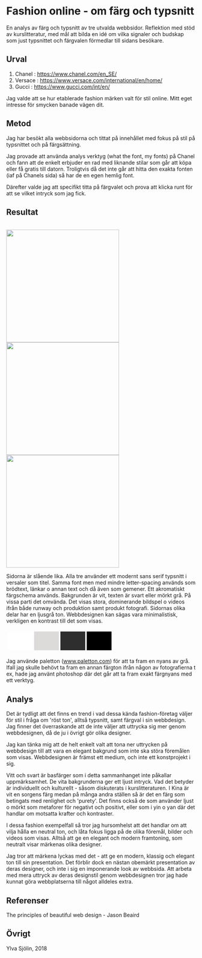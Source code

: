 ---
---
Fashion online - om färg och typsnitt
=======================

En analys av färg och typsnitt av tre utvalda webbsidor. Reflektion med stöd av kurslitteratur, med mål att bilda en idé om vilka signaler och budskap som just typsnittet och färgvalen förmedlar till sidans besökare.

Urval
-----------------------

1. Chanel : https://www.chanel.com/en_SE/
2. Versace : https://www.versace.com/international/en/home/
3. Gucci : https://www.gucci.com/int/en/

Jag valde att se hur etablerade fashion märken valt för stil online.
Mitt eget intresse för smycken banade vägen dit.


Metod
-----------------------

Jag har besökt alla webbsidorna och tittat på innehållet med fokus på stil på typsnittet och på färgsättning.

Jag provade att använda analys verktyg (what the font, my fonts) på Chanel och fann att de enkelt erbjuder en rad med liknande stilar som går att köpa eller få gratis till datorn. Troligtvis då det inte går att hitta den exakta fonten (iaf på Chanels sida) så har de en egen hemlig font.

Därefter valde jag att specifikt titta på färgvalet och prova att klicka runt för att se vilket intryck som jag fick.


Resultat
-----------------------

</br>
<img src="img/analyzeThis/chanel.png" width="300">
</br>
<img src="img/analyzeThis/gucci.png" width="300">
</br>
<img src="img/analyzeThis/versaci.png" width="300">

</br>

Sidorna är slående lika. Alla tre använder ett modernt sans serif typsnitt i versaler som titel. Samma font men med mindre letter-spacing används som brödtext, länkar o annan text och då även som gemener.  Ett akromatiskt färgschema används. Bakgrunden är vit, texten är svart eller mörkt grå. På vissa parti det omvända. Det visas stora, dominerande bildspel o videos ifrån både runway och produktion samt produkt fotografi. Sidornas olika delar har en ljusgrå ton. Webbdesignen kan sägas vara minimalistisk, verkligen en kontrast till det som visas.  

<table style="border-spacing: 4px; border-collapse: separate">
<tr>
<td style="height: 50px; width: 50px; background-color: #fff">
<td style="height: 50px; width: 50px; background-color: #DDDADA">
<td style="height: 50px; width: 50px; background-color: #2E2E2E">
<td style="height: 50px; width: 50px; background-color: #000">

</tr>
</table>

Jag använde paletton (www.paletton.com) för att ta fram en nyans av grå. Ifall jag skulle behövt ta fram en annan färgton ifrån någon av fotografierna t ex, hade jag använt photoshop där det går att ta fram exakt färgnyans med ett verktyg.

Analys
-----------------------

Det är tydligt att det finns en trend i vad dessa kända fashion-företag väljer för stil i fråga om 'röst ton', alltså typsnitt, samt färgval i sin webbdesign. Jag finner det överraskande att de inte väljer att uttrycka sig mer genom webbdesignen, då de ju i övrigt gör olika designer.

Jag kan tänka mig att de helt enkelt valt att tona ner uttrycken på webbdesign till att vara en elegant bakgrund som inte ska störa föremålen som visas. Webbdesignen är främst ett medium, och inte ett konstprojekt i sig.

Vitt och svart är basfärger som i detta sammanhanget inte påkallar uppmärksamhet. De vita bakgrunderna ger ett ljust intryck. Vad det betyder är individuellt och kulturellt - såsom diskuterats i kurslitteraturen. I Kina är vit en sorgens färg medan på många andra ställen så är det en färg som betingats med renlighet och 'purety'. Det finns också de som använder ljust o mörkt som metaforer för negativt och positivt, eller som i yin o yan där det handlar om motsatta krafter och kontraster.

I dessa fashion exempelfall så tror jag hursomhelst att det handlar om att vilja hålla en neutral ton, och låta fokus ligga på de olika föremål, bilder och videos som visas. Alltså att ge en elegant och modern framtoning, som neutralt visar märkenas olika designer.

Jag tror att märkena lyckas med det - att ge en modern, klassig och elegant ton till sin presentation. Det förblir dock en nästan obemärkt presentation av deras designer, och inte i sig en imponerande look av webbsida. Att arbeta med mera uttryck av deras designstil genom webbdesignen tror jag hade kunnat göra webbplatserna till något alldeles extra.  

Referenser
-----------------------

The principles of beautiful web design - Jason Beaird

Övrigt
-----------------------

Ylva Sjölin, 2018
